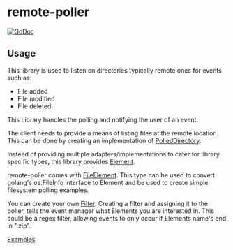 # remote-poller
[![GoDoc](https://godoc.org/github.com/JoelW-S/remote-poller?status.svg)](https://godoc.org/github.com/JoelW-S/remote-poller)

## Usage

This library is used to listen on directories typically remote ones for events such as:

* File added
* File modified
* File deleted

This Library handles the polling and notifying the user of an event. 

The client needs to provide a means of listing files at the remote location. This can be done by 
creating an implementation of [PolledDirectory](https://github.com/JoelW-S/remote-poller/blob/master/cycler.go#L15).

Instead of providing multiple adapters/implementations to cater for library specific types, 
this library provides [Element](https://github.com/JoelW-S/remote-poller/blob/master/element.go).

remote-poller comes with [FileElement](https://github.com/JoelW-S/remote-poller/blob/master/element.go#L26).
This type can be used to convert golang's os.FileInfo interface to Element 
and be used to create simple filesystem polling examples.

You can create your own [Filter](https://github.com/JoelW-S/remote-poller/blob/master/filter.go#L6).
Creating a filter and assigning it to the poller, tells the event manager what Elements you are interested in.
This could be a regex filter, allowing events to only occur if Elements name's end in ".zip".

[Examples](https://github.com/JoelW-S/remote-poller/blob/master/examples)

